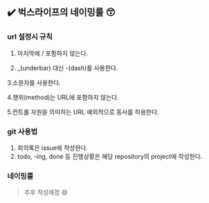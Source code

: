 ## :heavy_check_mark: 벅스라이프의 네이밍룰 :kissing_smiling_eyes: 

### url 설정시 규칙 
1. 마지막에 / 포함하지 않는다.

2. _(underbar) 대신 -(dash)를 사용한다.

3.소문자를 사용한다.

4.행위(method)는 URL에 포함하지 않는다.

5.컨트롤 자원을 의미하는 URL 예외적으로 동사를 허용한다.



### git 사용법
1. 회의록은 issue에 작성한다.
2. todo, -ing, done 등 진행상황은 해당 repository의 project에 작성한다.


### 네이밍룰 
> 추후 작성예정 :smile:
